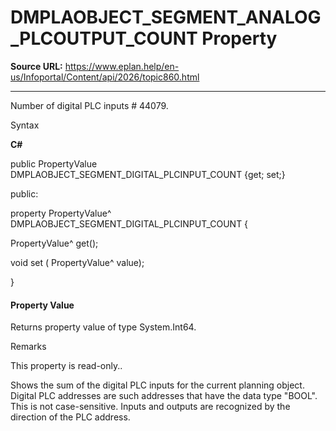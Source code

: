 # DMPLAOBJECT_SEGMENT_ANALOG_PLCOUTPUT_COUNT Property

**Source URL:** https://www.eplan.help/en-us/Infoportal/Content/api/2026/topic860.html

---

Number of digital PLC inputs # 44079.

Syntax

**C#**



public PropertyValue DMPLAOBJECT_SEGMENT_DIGITAL_PLCINPUT_COUNT {get; set;}

public:

property PropertyValue^ DMPLAOBJECT_SEGMENT_DIGITAL_PLCINPUT_COUNT {

   PropertyValue^ get();

   void set (    PropertyValue^ value);

}


#### Property Value

Returns property value of type System.Int64.

Remarks

This property is read-only..

Shows the sum of the digital PLC inputs for the current planning object. Digital PLC addresses are such addresses that have the data type "BOOL". This is not case-sensitive. Inputs and outputs are recognized by the direction of the PLC address.
